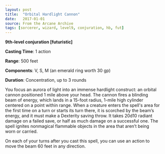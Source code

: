 ```yaml
---
layout: post
title:  "Orbital Hardlight Cannon"
date:   2017-01-01
source: From the Arcane Archive
tags: [sorcerer, wizard, level9, conjuration, hb, fut]
---
```


**9th-level conjuration [futuristic]**

**Casting Time**: 1 action

**Range**: 500 feet

**Components**: V, S, M (an emerald ring worth 30 gp)

**Duration**: Concentration, up to 3 rounds

You focus an aurora of light into an immense hardlight construct: an orbital cannon positioned 1 mile above your head. The cannon fires a blinding beam of energy, which lands in a 15-foot radius, 1-mile high cylinder centered on a point within range. When a creature enters the spell's area for the first time on a turn or starts its turn there, it is scorched by the beam’s energy, and it must make a Dexterity saving throw. It takes 20d10 radiant damage on a failed save, or half as much damage on a successful one. The spell ignites nonmagical flammable objects in the area that aren’t being worn or carried.

On each of your turns after you cast this spell, you can use an action to move the beam 60 feet in any direction.
